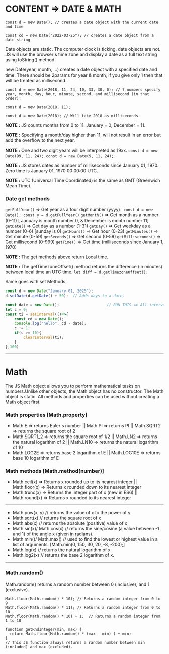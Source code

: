 # CONTENT => DATE & MATH

```
const d = new Date(); // creates a date object with the current date and time
```
```
const cd = new Date("2022-03-25"); // creates a date object from a date string
```

Date objects are static. The computer clock is ticking, date objects are not. JS  will use the browser's time zone and display a date as a full text string using toString() method.

new Date(year, month, ...) creates a date object with a specified date and time. There should be 2params for year & month, if you give only 1 then that will be treated as millisecond.

```
const d = new Date(2018, 11, 24, 10, 33, 30, 0); // 7 numbers specify year, month, day, hour, minute, second, and millisecond (in that order):

const d = new Date(2018, 11);

const d = new Date(2018); // Will take 2018 as milliseconds.
```

**NOTE :** JS counts months from 0 to 11. January = 0, December = 11. 

**NOTE :** Specifying a month/day higher than 11, will not result in an error but add the overflow to the next year.

**NOTE :** One and two digit years will be interpreted as 19xx. ```const d = new Date(99, 11, 24);```.  ```const d = new Date(9, 11, 24);```.

**NOTE :** JS stores dates as number of milliseconds since January 01, 1970. Zero time is January 01, 1970 00:00:00 UTC.

**NOTE :** UTC (Universal Time Coordinated) is the same as GMT (Greenwich Mean Time).

### Date get methods

```getFullYear()```	=> Get year as a four digit number (yyyy) ``` const d = new Date(); const y = d.getFullYear()```
```getMonth()```	=> Get month as a number (0-11) [ January is month number 0, & December is month number 11]
```getDate()```	=> Get day as a number (1-31)
```getDay()```	=> Get weekday as a number (0-6) [sunday is 0]
```getHours()``` =>	Get hour (0-23)
```getMinutes()```	=> Get minute (0-59)
```getSeconds()``` =>	Get second (0-59)
```getMilliseconds()``` =>	Get millisecond (0-999)
```getTime()```	=> Get time (milliseconds since January 1, 1970)

**NOTE :** The get methods above return Local time.

**NOTE :** The getTimezoneOffset() method returns the difference (in minutes) between local time an UTC time. ```let diff = d.getTimezoneOffset();```

Same goes with set Methods

```js
const d = new Date("January 01, 2025");
d.setDate(d.getDate() + 50);  // Adds days to a date.
```

```js
const date = new Date();                     // RUN THIS => All interval/counter are cleared on reload/refresh
let c = 0;
const ti = setInterval(()=>{
    const cd = new Date();
    console.log("hello", cd - date);
    c += 1;
    if(c >= 10){
        clearInterval(ti);
    }
},100)
```
-----

# Math

The JS Math object allows you to perform mathematical tasks on numbers.Unlike other objects, the Math object has no constructor. The Math object is static. All methods and properties can be used without creating a Math object first.

### Math properties [Math.property]

- Math.E => returns Euler's number || Math.PI  => returns PI || Math.SQRT2 => returns the square root of 2
- Math.SQRT1_2 => returns the square root of 1/2 || Math.LN2  => returns the natural logarithm of 2 || Math.LN10 => returns the natural logarithm of 10
- Math.LOG2E => returns base 2 logarithm of E || Math.LOG10E => returns base 10 logarithm of E

### Math methods [Math.method(number)]

- Math.ceil(x) => Returns x rounded up to its nearest integer || Math.floor(x) => Returns x rounded down to its nearest integer
- Math.trunc(x)	=> Returns the integer part of x (new in ES6) || Math.round(x) => Returns x rounded to its nearest integer

----- 

- Math.pow(x, y)   // returns the value of x to the power of y
- Math.sqrt(x)    // returns the square root of x
- Math.abs(x)     // returns the absolute (positive) value of x
- Math.sin(x)/ Math.cos(x)  // returns the sine/cosine (a value between -1 and 1) of the angle x (given in radians).
- Math.min()/ Math.max()  // used to find the lowest or highest value in a list of arguments. [Math.min(0, 150, 30, 20, -8, -200);]
- Math.log(x)         // returns the natural logarithm of x
- Math.log2(x)        // returns the base 2 logarithm of x.

-----
### Math.random()

Math.random() returns a random number between 0 (inclusive),  and 1 (exclusive).

```
Math.floor(Math.random() * 10); // Returns a random integer from 0 to 9
Math.floor(Math.random() * 11); // Returns a random integer from 0 to 10
Math.floor(Math.random() * 10) + 1;  // Returns a random integer from 1 to 10
```

```
function getRndInteger(min, max) {
  return Math.floor(Math.random() * (max - min) ) + min;
}
// This JS function always returns a random number between min (included) and max (excluded).
```
















